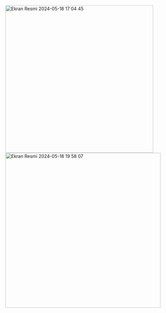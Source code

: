 <img width="460" alt="Ekran Resmi 2024-05-18 17 04 45" src="https://github.com/seymanurks/Store/assets/100444600/8dbc2047-85d6-483a-a767-58d1b0dda849">

<img width="483" alt="Ekran Resmi 2024-05-18 19 58 07" src="https://github.com/seymanurks/Store/assets/100444600/44756dec-00f2-403a-9f8d-5db586639d58">

